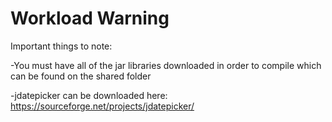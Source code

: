 # Workload Warning

Important things to note:

-You must have all of the jar libraries downloaded in order to compile which can be found on the shared folder

-jdatepicker can be downloaded here: https://sourceforge.net/projects/jdatepicker/


